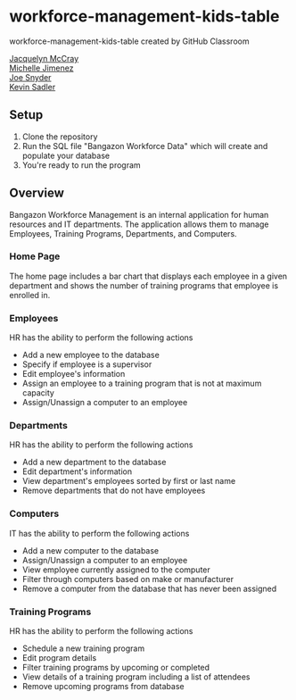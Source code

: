 # workforce-management-kids-table
workforce-management-kids-table created by GitHub Classroom

[Jacquelyn McCray](https://github.com/jkmccray)
</br>
[Michelle Jimenez](https://github.com/mjimeneztn)
</br>
[Joe Snyder](https://github.com/snyderjd)
</br>
[Kevin Sadler](https://github.com/KevinSadler)

## Setup
1. Clone the repository
2. Run the SQL file "Bangazon Workforce Data" which will create and populate your database
3. You're ready to run the program

## Overview
Bangazon Workforce Management is an internal application for human resources and IT departments. The application allows them to manage Employees, Training Programs, Departments, and Computers.

### Home Page
The home page includes a bar chart that displays each employee in a given department and shows the number of training programs that employee is enrolled in. 

### Employees
HR has the ability to perform the following actions
  * Add a new employee to the database
  * Specify if employee is a supervisor
  * Edit employee's information
  * Assign an employee to a training program that is not at maximum capacity
  * Assign/Unassign a computer to an employee
  
### Departments
HR has the ability to perform the following actions
  * Add a new department to the database
  * Edit department's information
  * View department's employees sorted by first or last name
  * Remove departments that do not have employees
  
### Computers
IT has the ability to perform the following actions
  * Add a new computer to the database
  * Assign/Unassign a computer to an employee
  * View employee currently assigned to the computer
  * Filter through computers based on make or manufacturer
  * Remove a computer from the database that has never been assigned

### Training Programs 
HR has the ability to perform the following actions
  * Schedule a new training program
  * Edit program details
  * Filter training programs by upcoming or completed 
  * View details of a training program including a list of attendees
  * Remove upcoming programs from database


